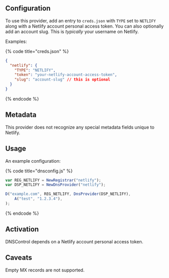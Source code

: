 ## Configuration

To use this provider, add an entry to `creds.json` with `TYPE` set to `NETLIFY`
along with a Netlify account personal access token. You can also optionally add an
account slug. This is _typically_ your username on Netlify.

Examples:

{% code title="creds.json" %}
```json
{
  "netlify": {
    "TYPE": "NETLIFY",
    "token": "your-netlify-account-access-token",
    "slug": "account-slug" // this is optional
  }
}
```
{% endcode %}

## Metadata
This provider does not recognize any special metadata fields unique to Netlify.

## Usage
An example configuration:

{% code title="dnsconfig.js" %}
```javascript
var REG_NETLIFY = NewRegistrar("netlify");
var DSP_NETLIFY = NewDnsProvider("netlify");

D("example.com", REG_NETLIFY, DnsProvider(DSP_NETLIFY),
    A("test", "1.2.3.4"),
);
```
{% endcode %}

## Activation
DNSControl depends on a Netlify account personal access token.

## Caveats
Empty MX records are not supported.



